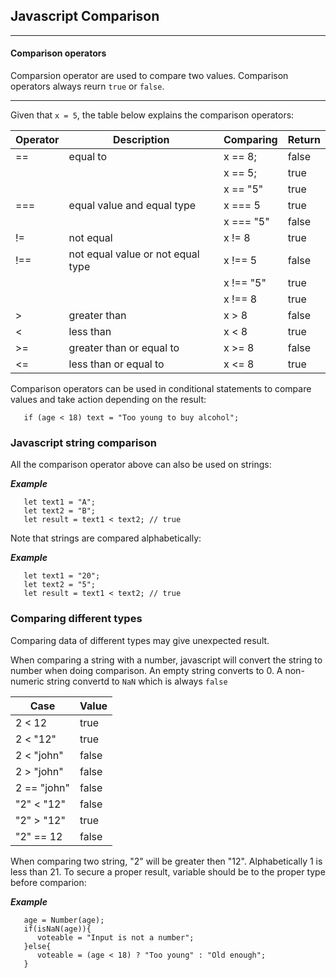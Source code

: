 ## Javascript Comparison

---
   
   #### Comparison operators

   Comparsion operator are used to compare two values.
   Comparison operators always reurn `true` or `false`.

---

Given that `x = 5`, the table below explains the comparison operators:

| Operator        | Description                          | Comparing       | Return          |
|---|---|---|---|
| ==              | equal to                             | x == 8;         | false           |
|                 |                                      | x == 5;         | true            |
|                 |                                      | x == "5"        | true            |
| ===             | equal value and equal type           | x === 5         | true            |
|                 |                                      | x === "5"       | false           |
| !=              | not equal                            | x != 8          | true            |
| !==             | not equal value or not equal type    | x !== 5         | false           |
|                 |                                      | x !== "5"       | true            |
|                 |                                      | x !== 8         | true            |
| >               | greater than                         | x > 8           | false           |
| <               | less than                            | x < 8           | true            |
| >=              | greater than or equal to             | x >= 8          | false           |
| <=              | less than or equal to                | x <= 8          | true            |

Comparison operators can be used in conditional statements to compare values and take action depending on the result:

```
   if (age < 18) text = "Too young to buy alcohol";
```

### Javascript string comparison

All the comparison operator above can also be used on strings:

***Example***

```
   let text1 = "A";
   let text2 = "B";
   let result = text1 < text2; // true
```
Note that strings are compared alphabetically:

***Example***

```
   let text1 = "20";
   let text2 = "5";
   let result = text1 < text2; // true
```

### Comparing different types

Comparing data of different types may give unexpected result.

When comparing a string with a number, javascript will convert the string to number when doing comparison. An empty string converts to 0. A non-numeric string convertd to `NaN` which is always `false`

| Case         | Value        |
|---|---|
| 2 < 12       | true         | 
| 2 < "12"     | true         | 
| 2 < "john"   | false        | 
| 2 > "john"   | false        | 
| 2 == "john"  | false        | 
| "2" < "12"   | false        | 
| "2" > "12"   | true         | 
| "2" == 12    | false        |

When comparing two string, "2" will be greater then "12".
Alphabetically 1 is less than 21.
To secure a proper result, variable should be to the proper type before comparion:

***Example***

```
   age = Number(age);
   if(isNaN(age)){
      voteable = "Input is not a number";
   }else{
      voteable = (age < 18) ? "Too young" : "Old enough";
   }
```